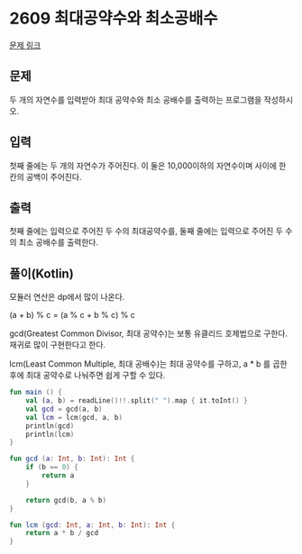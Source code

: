 # 2609 최대공약수와 최소공배수

[문제 링크](https://www.acmicpc.net/problem/2609)

## 문제

두 개의 자연수를 입력받아 최대 공약수와 최소 공배수를 출력하는 프로그램을 작성하시오.

## 입력

첫째 줄에는 두 개의 자연수가 주어진다. 이 둘은 10,000이하의 자연수이며 사이에 한 칸의 공백이 주어진다.

## 출력

첫째 줄에는 입력으로 주어진 두 수의 최대공약수를, 둘째 줄에는 입력으로 주어진 두 수의 최소 공배수를 출력한다.

## 풀이(Kotlin)

모듈러 연산은 dp에서 많이 나온다.

(a + b) % c  = (a % c + b % c) % c

gcd(Greatest Common Divisor, 최대 공약수)는 보통 유클리드 호제법으로 구한다. 재귀로 많이 구현한다고 한다.

lcm(Least Common Multiple, 최대 공배수)는 최대 공약수를 구하고, a * b 를 곱한 후에 최대 공약수로 나눠주면 쉽게 구할 수 있다.

```kotlin
fun main () {
    val (a, b) = readLine()!!.split(" ").map { it.toInt() }
    val gcd = gcd(a, b)
    val lcm = lcm(gcd, a, b)
    println(gcd)
    println(lcm)
}

fun gcd (a: Int, b: Int): Int {
    if (b == 0) {
        return a
    }

    return gcd(b, a % b)
}

fun lcm (gcd: Int, a: Int, b: Int): Int {
    return a * b / gcd
}
```
